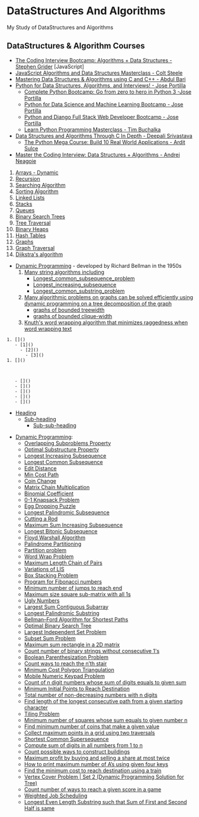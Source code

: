 # DataStructures And Algorithms 
My Study of DataStructures and Algorithms 

## DataStructures & Algorithm Courses
- [The Coding Interview Bootcamp: Algorithms + Data Structures - Stephen Grider](https://www.udemy.com/course/coding-interview-bootcamp-algorithms-and-data-structure/) [JavaScript]
- [JavaScript Algorithms and Data Structures Masterclass - Colt Steele](https://www.udemy.com/course/js-algorithms-and-data-structures-masterclass/)
- [Mastering Data Structures & Algorithms using C and C++ - Abdul Bari](https://www.udemy.com/course/datastructurescncpp/) 
- [Python for Data Structures, Algorithms, and Interviews! - Jose Portilla](https://www.udemy.com/course/python-for-data-structures-algorithms-and-interviews/)
  - [Complete Python Bootcamp: Go from zero to hero in Python 3 -Jose Portilla](https://www.udemy.com/course/complete-python-bootcamp/)
  - [Python for Data Science and Machine Learning Bootcamp - Jose Portilla](https://www.udemy.com/course/python-for-data-science-and-machine-learning-bootcamp/)
  - [Python and Django Full Stack Web Developer Bootcamp - Jose Portilla](https://www.udemy.com/course/python-and-django-full-stack-web-developer-bootcamp/)
  - [Learn Python Programming Masterclass - Tim Buchalka](https://www.udemy.com/course/python-the-complete-python-developer-course/)
- [Data Structures and Algorithms Through C In Depth - Deepali Srivastava](https://www.udemy.com/course/data-structures-and-algorithms-in-c/)
  - [The Python Mega Course: Build 10 Real World Applications - Ardit Sulce](https://www.udemy.com/course/the-python-mega-course/)
- [Master the Coding Interview: Data Structures + Algorithms - Andrei Neagoie](https://www.udemy.com/course/master-the-coding-interview-data-structures-algorithms/)


1. [Arrays - Dynamic]()
1. [Recursion](https://en.wikipedia.org/wiki/Recursion)
1. [Searching Algorithm](https://en.wikipedia.org/wiki/Search_algorithm)
1. [Sorting Algorithm](https://en.wikipedia.org/wiki/Sorting_algorithm)
1. [Linked Lists](https://en.wikipedia.org/wiki/Linked_list)
1. [Stacks](https://en.wikipedia.org/wiki/Stack_(abstract_data_type))
1. [Queues](https://en.wikipedia.org/wiki/Queue_(abstract_data_type))
1. [Binary Search Trees](https://en.wikipedia.org/wiki/Binary_search_tree)
1. [Tree Traversal](https://en.wikipedia.org/wiki/Tree_traversal)
1. [Binary Heaps](https://en.wikipedia.org/wiki/Binary_heap)
1. [Hash Tables](https://en.wikipedia.org/wiki/Hash_table)
1. [Graphs](https://en.wikipedia.org/wiki/Graph_(abstract_data_type))
1. [Graph Traversal](https://en.wikipedia.org/wiki/Graph_traversal)
1. [Dijkstra's algorithm](https://en.wikipedia.org/wiki/Dijkstra%27s_algorithm)



- [Dynamic Programming](https://en.wikipedia.org/wiki/Dynamic_programming) -  developed by Richard Bellman in the 1950s
   1. [Many string algorithms including]()
      - [Longest_common_subsequence_problem](https://en.wikipedia.org/wiki/Longest_common_subsequence_problem)
      - [Longest_increasing_subsequence](https://en.wikipedia.org/wiki/Longest_increasing_subsequence)
      - [Longest_common_substring_problem](https://en.wikipedia.org/wiki/Longest_common_substring_problem)
   1. [Many algorithmic problems on graphs can be solved efficiently using dynamic programming on a tree decomposition of the graph](https://en.wikipedia.org/wiki/Tree_decomposition)
      - [graphs of bounded treewidth](https://en.wikipedia.org/wiki/Treewidth)
      - [graphs of bounded clique-width](https://en.wikipedia.org/wiki/Clique-width)
   1. [Knuth's word wrapping algorithm that minimizes raggedness when word wrapping text](https://en.wikipedia.org/wiki/Line_wrap_and_word_wrap)

```
1. []()      
   - [1]()
     - [2]()
       - [3]()              
1. []()

   
   
   - []()
   - []()
   - []()
   - []()
   - []()

```
- [Heading](#heading)
  * [Sub-heading](#sub-heading)
    + [Sub-sub-heading](#sub-sub-heading)
    
* [Dynamic Programming](https://www.geeksforgeeks.org/dynamic-programming-set-1/):
  + [Overlapping Subproblems Property]()
  + [Optimal Substructure Property]()
  + [Longest Increasing Subsequence]()
  + [Longest Common Subsequence]()
  + [Edit Distance]()
  + [Min Cost Path]()
  + [Coin Change]()
  + [Matrix Chain Multiplication]()
  + [Binomial Coefficient]()
  + [0-1 Knapsack Problem]()
  + [Egg Dropping Puzzle]()
  + [Longest Palindromic Subsequence]()
  + [Cutting a Rod]()
  + [Maximum Sum Increasing Subsequence]()
  + [Longest Bitonic Subsequence]()
  + [Floyd Warshall Algorithm]()
  + [Palindrome Partitioning]()
  + [Partition problem]()
  + [Word Wrap Problem]()
  + [Maximum Length Chain of Pairs]()
  + [Variations of LIS]()
  + [Box Stacking Problem]()
  + [Program for Fibonacci numbers]()
  + [Minimum number of jumps to reach end]()
  + [Maximum size square sub-matrix with all 1s]()
  + [Ugly Numbers]()
  + [Largest Sum Contiguous Subarray]()
  + [Longest Palindromic Substring]()
  + [Bellman–Ford Algorithm for Shortest Paths]()
  + [Optimal Binary Search Tree]()
  + [Largest Independent Set Problem]()
  + [Subset Sum Problem]()
  + [Maximum sum rectangle in a 2D matrix]()
  + [Count number of binary strings without consecutive 1's]()
  + [Boolean Parenthesization Problem]()
  + [Count ways to reach the n’th stair]()
  + [Minimum Cost Polygon Triangulation]()
  + [Mobile Numeric Keypad Problem]()
  + [Count of n digit numbers whose sum of digits equals to given sum]()
  + [Minimum Initial Points to Reach Destination]()
  + [Total number of non-decreasing numbers with n digits]()
  + [Find length of the longest consecutive path from a given starting character]()
  + [Tiling Problem]()
  + [Minimum number of squares whose sum equals to given number n]()
  + [Find minimum number of coins that make a given value]()
  + [Collect maximum points in a grid using two traversals]()
  + [Shortest Common Supersequence]()
  + [Compute sum of digits in all numbers from 1 to n]()
  + [Count possible ways to construct buildings]()
  + [Maximum profit by buying and selling a share at most twice]()
  + [How to print maximum number of A’s using given four keys]()
  + [Find the minimum cost to reach destination using a train]()
  + [Vertex Cover Problem | Set 2 (Dynamic Programming Solution for Tree)]()
  + [Count number of ways to reach a given score in a game]()
  + [Weighted Job Scheduling]()
  + [Longest Even Length Substring such that Sum of First and Second Half is same]()
